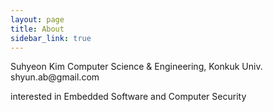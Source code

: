 ```yaml
---
layout: page
title: About
sidebar_link: true
---
```


<p class="message">
  Suhyeon Kim
  Computer Science & Engineering, Konkuk Univ.
  shyun.ab@gmail.com
</p>

interested in Embedded Software and Computer Security